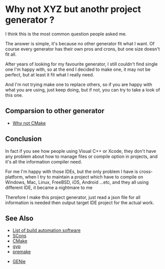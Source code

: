 # Why not XYZ but anothr project generator ?
I think this is the most common question people asked me.

The answer is simple, it's because no other generator fit what I want.
Of course every generator has their own pros and crons, but one size doesn't fit all.

After years of looking for my favourite generator, I still couldn't find single one I'm happy with, 
so at the end I decided to make one, it may not be perfect, but at least it fit what I really need.

And I'm not trying make one to replace others, so if you are happy with what you are using, 
just keep doing, but if not, you can try to take a look of this one.

## Comparsion to other generator
* [Why not CMake](Why_Not_CMake.md)

## Conclusion
In fact if you see how people using Visual C++ or Xcode, they don't have any problem about 
how to manage files or compile option in projects, and it's all the information compiler need.

For me I'm happy with those IDEs, but the only problem I have is cross-platform, 
when I try to maintain a project which have to compile on Windows, Mac, Linux, FreeBSD, iOS, Android ...etc, and they all using different IDE, it became a nightmare to me

Therefore I make this project generator, just read a json file for all information is 
needed then output target IDE project for the actual work.

## See Also
* [List of build automation software](https://en.wikipedia.org/wiki/List_of_build_automation_software#Build_script_generation_tools)
* [SCons](http://scons.org/)
* [CMake](https://cmake.org/)
* [gyp](https://gyp.gsrc.io/)
* [premake](https://github.com/premake/premake-core)
- [GENie](https://github.com/bkaradzic/GENie)
